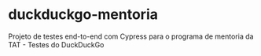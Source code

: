 # duckduckgo-mentoria
Projeto de testes end-to-end com Cypress para o programa de mentoria da TAT - Testes do DuckDuckGo
